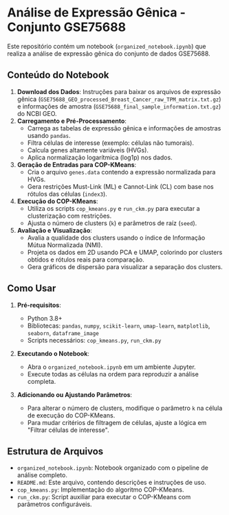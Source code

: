 
# Análise de Expressão Gênica - Conjunto GSE75688

Este repositório contém um notebook (`organized_notebook.ipynb`) que realiza a análise de expressão gênica do conjunto de dados GSE75688.

## Conteúdo do Notebook

1. **Download dos Dados**: Instruções para baixar os arquivos de expressão gênica (`GSE75688_GEO_processed_Breast_Cancer_raw_TPM_matrix.txt.gz`) e informações de amostra (`GSE75688_final_sample_information.txt.gz`) do NCBI GEO.
2. **Carregamento e Pré-Processamento**:
   - Carrega as tabelas de expressão gênica e informações de amostras usando `pandas`.
   - Filtra células de interesse (exemplo: células não tumorais).
   - Calcula genes altamente variáveis (HVGs).
   - Aplica normalização logarítmica (log1p) nos dados.
3. **Geração de Entradas para COP-KMeans**:
   - Cria o arquivo `genes.data` contendo a expressão normalizada para HVGs.
   - Gera restrições Must-Link (ML) e Cannot-Link (CL) com base nos rótulos das células (`index3`).
4. **Execução do COP-KMeans**:
   - Utiliza os scripts `cop_kmeans.py` e `run_ckm.py` para executar a clusterização com restrições.
   - Ajusta o número de clusters (`k`) e parâmetros de raíz (`seed`).
5. **Avaliação e Visualização**:
   - Avalia a qualidade dos clusters usando o índice de Informação Mútua Normalizada (NMI).
   - Projeta os dados em 2D usando PCA e UMAP, colorindo por clusters obtidos e rótulos reais para comparação.
   - Gera gráficos de dispersão para visualizar a separação dos clusters.

## Como Usar

1. **Pré-requisitos**:
   - Python 3.8+
   - Bibliotecas: `pandas`, `numpy`, `scikit-learn`, `umap-learn`, `matplotlib`, `seaborn`, `dataframe_image`
   - Scripts necessários: `cop_kmeans.py`, `run_ckm.py`

2. **Executando o Notebook**:
   - Abra o `organized_notebook.ipynb` em um ambiente Jupyter.
   - Execute todas as células na ordem para reproduzir a análise completa.

3. **Adicionando ou Ajustando Parâmetros**:
   - Para alterar o número de clusters, modifique o parâmetro `k` na célula de execução do COP-KMeans.
   - Para mudar critérios de filtragem de células, ajuste a lógica em "Filtrar células de interesse".

## Estrutura de Arquivos

- `organized_notebook.ipynb`: Notebook organizado com o pipeline de análise completo.
- `README.md`: Este arquivo, contendo descrições e instruções de uso.
- `cop_kmeans.py`: Implementação do algoritmo COP-KMeans.
- `run_ckm.py`: Script auxiliar para executar o COP-KMeans com parâmetros configuráveis.
